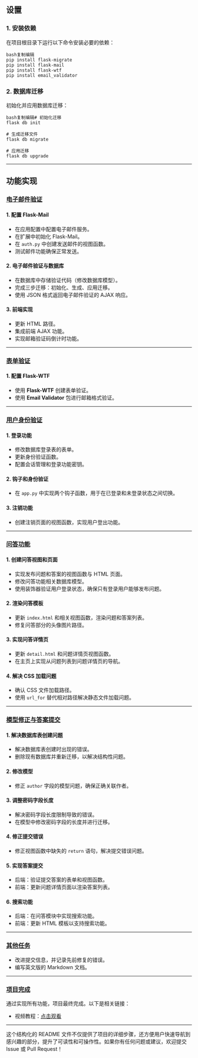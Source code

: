 ## 设置

### 1. 安装依赖

在项目根目录下运行以下命令安装必要的依赖：

```
bash复制编辑
pip install flask-migrate
pip install flask-mail
pip install flask-wtf
pip install email_validator
```

### 2. 数据库迁移

初始化并应用数据库迁移：

```
bash复制编辑# 初始化迁移
flask db init

# 生成迁移文件
flask db migrate

# 应用迁移
flask db upgrade
```

------

## 功能实现

### [电子邮件验证](#email-verification-and-database)

#### 1. 配置 Flask-Mail

- 在应用配置中配置电子邮件服务。
- 在扩展中初始化 Flask-Mail。
- 在 `auth.py` 中创建发送邮件的视图函数。
- 测试邮件功能确保正常发送。

#### 2. 电子邮件验证与数据库

- 在数据库中存储验证代码（修改数据库模型）。
- 完成三步迁移：初始化、生成、应用迁移。
- 使用 JSON 格式返回电子邮件验证的 AJAX 响应。

#### 3. 前端实现

- 更新 HTML 路径。
- 集成前端 AJAX 功能。
- 实现邮箱验证码倒计时功能。

------

### [表单验证](#user-authentication)

#### 1. 配置 Flask-WTF

- 使用 **Flask-WTF** 创建表单验证。
- 使用 **Email Validator** 包进行邮箱格式验证。

------

### [用户身份验证](#question-and-answer-functionalities)

#### 1. 登录功能

- 修改数据库登录表的表单。
- 更新身份验证函数。
- 配置会话管理和登录功能密钥。

#### 2. 钩子和身份验证

- 在 `app.py` 中实现两个钩子函数，用于在已登录和未登录状态之间切换。

#### 3. 注销功能

- 创建注销页面的视图函数，实现用户登出功能。

------

### [问答功能](#troubleshooting-css-loading-issues)

#### 1. 创建问答视图和页面

- 实现发布问题和答案的视图函数与 HTML 页面。
- 修改问答功能相关数据库模型。
- 使用装饰器验证用户登录状态，确保只有登录用户能够发布问题。

#### 2. 渲染问答模板

- 更新 `index.html` 和相关视图函数，渲染问题和答案列表。
- 修复问答部分的头像图片路径。

#### 3. 实现问答详情页

- 更新 `detail.html` 和问题详情页视图函数。
- 在主页上实现从问题列表到问题详情页的导航。

#### 4. 解决 CSS 加载问题

- 确认 CSS 文件加载路径。
- 使用 `url_for` 替代相对路径解决静态文件加载问题。

------

### [模型修正与答案提交](#submission-error-correction)

#### 1. 解决数据库表创建问题

- 解决数据库表创建时出现的错误。
- 删除现有数据库并重新迁移，以解决结构性问题。

#### 2. 修改模型

- 修正 `author` 字段的模型问题，确保正确关联作者。

#### 3. 调整密码字段长度

- 解决密码字段长度限制导致的错误。
- 在模型中修改密码字段的长度并进行迁移。

#### 4. 修正提交错误

- 修正视图函数中缺失的 `return` 语句，解决提交错误问题。

#### 5. 实现答案提交

- 后端：验证提交答案的表单和视图函数。
- 前端：更新问题详情页面以渲染答案列表。

#### 6. 搜索功能

- 后端：在问答模块中实现搜索功能。
- 前端：更新 HTML 模板以支持搜索功能。

------

### [其他任务](#project-completion)

- 改进提交信息，并记录先前修复的错误。
- 编写英文版的 Markdown 文档。

------

### [项目完成](#中文版)

通过实现所有功能，项目最终完成。以下是相关链接：

- 视频教程：[点击观看](https://www.bilibili.com/video/BV17r4y1y7jJ?p=41&vd_source=1a0df84062fc3afe05ddb5436ffce988)

------

这个结构化的 README 文件不仅提供了项目的详细步骤，还方便用户快速导航到感兴趣的部分，提升了可读性和可操作性。如果你有任何问题或建议，欢迎提交 Issue 或 Pull Request！